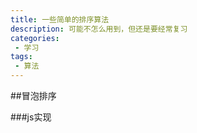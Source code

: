 ```yaml
---
title: 一些简单的排序算法
description: 可能不怎么用到，但还是要经常复习
categories:
 - 学习
tags: 
 - 算法
---
```


##冒泡排序

###js实现

